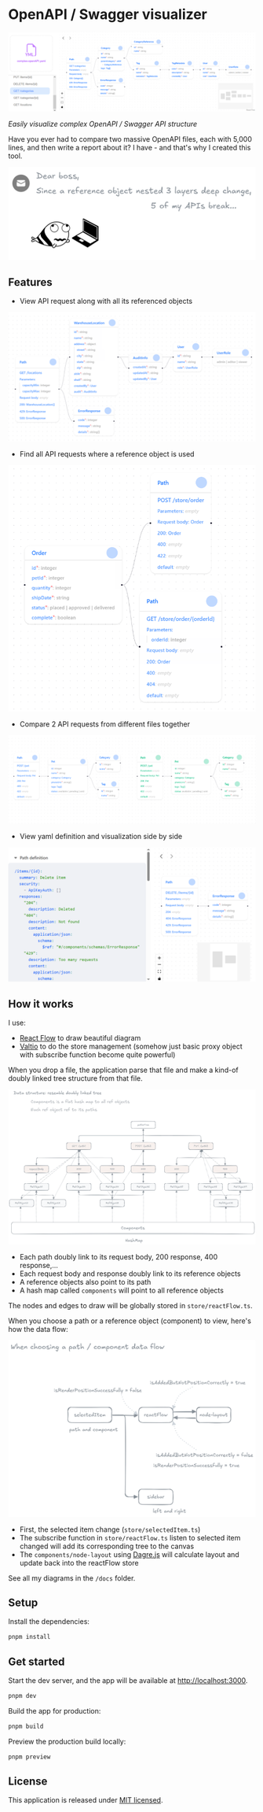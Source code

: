 # OpenAPI / Swagger visualizer

![Application screenshot](./public/screenshot-light.png)

*Easily visualize complex OpenAPI / Swagger API structure*

Have you ever had to compare two massive OpenAPI files, each with 5,000 lines, and then write a report about it? I have - and that's why I created this tool.

![Writing API break report](./public/report-api-break.png)

## Features

- View API request along with all its referenced objects

![Path with ref objects](./public/api-with-ref-objects-light.png)

- Find all API requests where a reference object is used

![Object tracing](./public/obj-tracing-light.png)

- Compare 2 API requests from different files together

![Compare 2 paths](./public/path-comparer-light.png)

- View yaml definition and visualization side by side

![View definition and diagram side by side](./public/view-code-side-by-side-light.png)

## How it works

I use:
- [React Flow](https://reactflow.dev) to draw beautiful diagram
- [Valtio](https://valtio.dev/) to do the store management (somehow just basic proxy object with subscribe function become quite powerful)

When you drop a file, the application parse that file and make a kind-of doubly linked tree structure from that file.

![Data structure](./public/data-structure.png)

- Each path doubly link to its request body, 200 response, 400 response,...
- Each request body and response doubly link to its reference objects
- A reference objects also point to its path
- A hash map called `components` will point to all reference objects

The nodes and edges to draw will be globally stored in `store/reactFlow.ts`.

When you choose a path or a reference object (component) to view, here's how the data flow:

![Data flow](./public/data-flow.png)

- First, the selected item change (`store/selectedItem.ts`)
- The subscribe function in `store/reactFlow.ts` listen to selected item changed will add its corresponding tree to the canvas
- The `components/node-layout` using [Dagre.js](https://github.com/dagrejs/dagre/wiki) will calculate layout and update back into the reactFlow store

See all my diagrams in the `/docs` folder.

## Setup

Install the dependencies:

```bash
pnpm install
```

## Get started

Start the dev server, and the app will be available at [http://localhost:3000](http://localhost:3000).

```bash
pnpm dev
```

Build the app for production:

```bash
pnpm build
```

Preview the production build locally:

```bash
pnpm preview
```

## License

This application is released under [MIT licensed](/LICENSE).